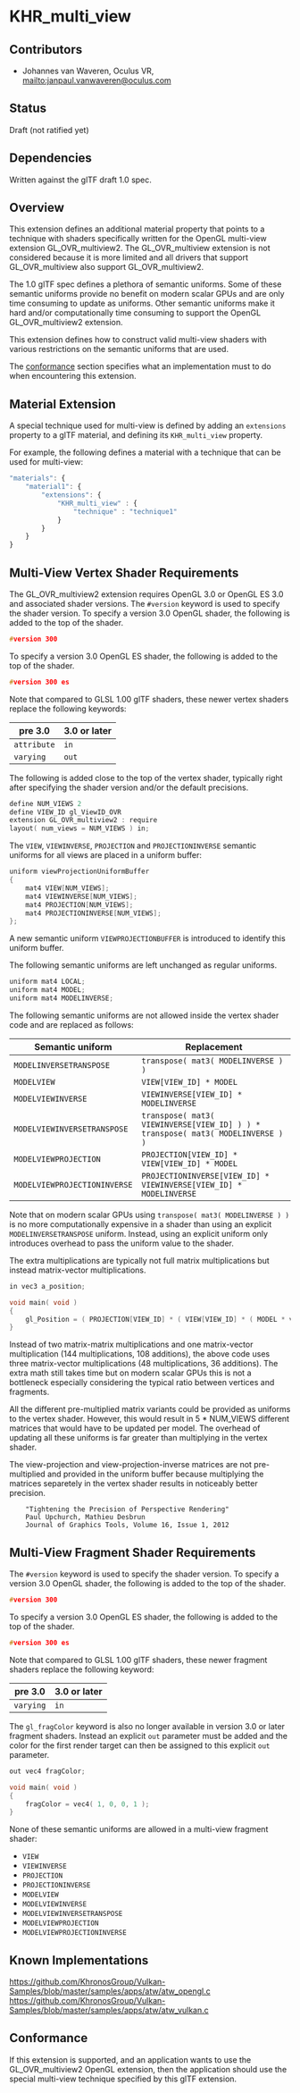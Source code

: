 # KHR\_multi\_view

## Contributors

* Johannes van Waveren, Oculus VR, <mailto:janpaul.vanwaveren@oculus.com>

## Status

Draft (not ratified yet)

## Dependencies

Written against the glTF draft 1.0 spec.

## Overview

This extension defines an additional material property that points to a technique with shaders specifically
written for the OpenGL multi-view extension GL_OVR_multiview2. The GL_OVR_multiview extension is not considered
because it is more limited and all drivers that support GL_OVR_multiview also support GL_OVR_multiview2.

The 1.0 glTF spec defines a plethora of semantic uniforms.
Some of these semantic uniforms provide no benefit on modern scalar GPUs and are only time consuming to update as uniforms.
Other semantic uniforms make it hard and/or computationally time consuming to support the OpenGL GL_OVR_multiview2 extension.

This extension defines how to construct valid multi-view shaders with various restrictions on the semantic uniforms that are used.

The [conformance](#conformance) section specifies what an implementation must to do when encountering this extension.

## Material Extension

A special technique used for multi-view is defined by adding an `extensions` property to a glTF material, and defining its `KHR_multi_view` property.

For example, the following defines a material with a technique that can be used for multi-view:

```javascript
"materials": {
    "material1": {
        "extensions": {
            "KHR_multi_view" : {
                "technique" : "technique1"
            }
        }
    }
}
```

## Multi-View Vertex Shader Requirements

The GL_OVR_multiview2 extension requires OpenGL 3.0 or OpenGL ES 3.0 and associated shader versions.
The `#version` keyword is used to specify the shader version.
To specify a version 3.0 OpenGL shader, the following is added to the top of the shader.

```C
#version 300
```

To specify a version 3.0 OpenGL ES shader, the following is added to the top of the shader.

```C
#version 300 es
```

Note that compared to GLSL 1.00 glTF shaders, these newer vertex shaders replace the following keywords:

pre 3.0     | 3.0 or later
------------|---------------------
`attribute` | `in`
`varying`   | `out`

The following is added close to the top of the vertex shader, typically right after specifying the shader version and/or the default precisions.

```C
define NUM_VIEWS 2
define VIEW_ID gl_ViewID_OVR
extension GL_OVR_multiview2 : require
layout( num_views = NUM_VIEWS ) in;
```

The `VIEW`, `VIEWINVERSE`, `PROJECTION` and `PROJECTIONINVERSE` semantic uniforms for all views are placed in a uniform buffer:

```C
uniform viewProjectionUniformBuffer
{
	mat4 VIEW[NUM_VIEWS];
	mat4 VIEWINVERSE[NUM_VIEWS];
	mat4 PROJECTION[NUM_VIEWS];
	mat4 PROJECTIONINVERSE[NUM_VIEWS];
};
```

A new semantic uniform `VIEWPROJECTIONBUFFER` is introduced to identify this uniform buffer.

The following semantic uniforms are left unchanged as regular uniforms.

```C
uniform mat4 LOCAL;
uniform mat4 MODEL;
uniform mat4 MODELINVERSE;
```

The following semantic uniforms are not allowed inside the vertex shader code and are replaced as follows:

Semantic uniform             | Replacement
-----------------------------|-------------------------------------
`MODELINVERSETRANSPOSE`      | `transpose( mat3( MODELINVERSE ) )`
`MODELVIEW`                  | `VIEW[VIEW_ID] * MODEL`
`MODELVIEWINVERSE`           | `VIEWINVERSE[VIEW_ID] * MODELINVERSE`
`MODELVIEWINVERSETRANSPOSE`  | `transpose( mat3( VIEWINVERSE[VIEW_ID] ) ) * transpose( mat3( MODELINVERSE ) )`
`MODELVIEWPROJECTION`        | `PROJECTION[VIEW_ID] * VIEW[VIEW_ID] * MODEL`
`MODELVIEWPROJECTIONINVERSE` | `PROJECTIONINVERSE[VIEW_ID] * VIEWINVERSE[VIEW_ID] * MODELINVERSE`

Note that on modern scalar GPUs using `transpose( mat3( MODELINVERSE ) )` is no more computationally expensive in
a shader than using an explicit `MODELINVERSETRANSPOSE` uniform. Instead, using an explicit uniform
only introduces overhead to pass the uniform value to the shader.

The extra multiplications are typically not full matrix multiplications but instead matrix-vector multiplications.

```C
in vec3 a_position;

void main( void )
{
    gl_Position = ( PROJECTION[VIEW_ID] * ( VIEW[VIEW_ID] * ( MODEL * vec4( a_position, 1.0 ) ) ) );
}
```

Instead of two matrix-matrix multiplications and one matrix-vector multiplication (144 multiplications, 108 additions),
the above code uses three matrix-vector multiplications (48 multiplications, 36 additions). The extra math still takes
time but on modern scalar GPUs this is not a bottleneck especially considering the typical ratio between vertices and fragments.

All the different pre-multiplied matrix variants could be provided as uniforms to the vertex shader.
However, this would result in 5 * NUM_VIEWS different matrices that would have to be updated per model.
The overhead of updating all these uniforms is far greater than multiplying in the vertex shader.

The view-projection and view-projection-inverse matrices are not pre-multiplied and provided in the uniform buffer because
multiplying the matrices separetely in the vertex shader results in noticeably better precision.

```
	"Tightening the Precision of Perspective Rendering"
	Paul Upchurch, Mathieu Desbrun
	Journal of Graphics Tools, Volume 16, Issue 1, 2012
```

## Multi-View Fragment Shader Requirements

The `#version` keyword is used to specify the shader version.
To specify a version 3.0 OpenGL shader, the following is added to the top of the shader.

```C
#version 300
```

To specify a version 3.0 OpenGL ES shader, the following is added to the top of the shader.

```C
#version 300 es
```

Note that compared to GLSL 1.00 glTF shaders, these newer fragment shaders replace the following keyword:

pre 3.0     | 3.0 or later
------------|---------------------
`varying`   | `in`

The `gl_fragColor` keyword is also no longer available in version 3.0 or later fragment shaders.
Instead an explicit `out` parameter must be added and the color for the first render target can then be assigned to this explicit `out` parameter.

```C
out vec4 fragColor;

void main( void )
{
    fragColor = vec4( 1, 0, 0, 1 );
}
```

None of these semantic uniforms are allowed in a multi-view fragment shader:

- `VIEW`
- `VIEWINVERSE`
- `PROJECTION`
- `PROJECTIONINVERSE`
- `MODELVIEW`
- `MODELVIEWINVERSE`
- `MODELVIEWINVERSETRANSPOSE`
- `MODELVIEWPROJECTION`
- `MODELVIEWPROJECTIONINVERSE`

## Known Implementations

https://github.com/KhronosGroup/Vulkan-Samples/blob/master/samples/apps/atw/atw_opengl.c
https://github.com/KhronosGroup/Vulkan-Samples/blob/master/samples/apps/atw/atw_vulkan.c

<a name="conformance"></a>
## Conformance

If this extension is supported, and an application wants to use the GL_OVR_multiview2 OpenGL extension,
then the application should use the special multi-view technique specified by this glTF extension.
